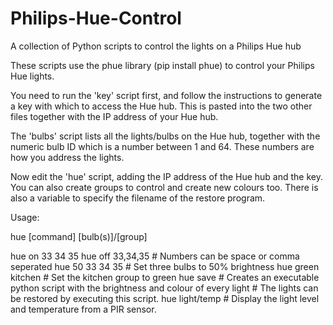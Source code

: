 # Philips-Hue-Control
A collection of Python scripts to control the lights on a Philips Hue hub

These scripts use the phue library (pip install phue) to control your Philips Hue lights.

You need to run the 'key' script first, and follow the instructions to generate a key
with which to access the Hue hub. This is pasted into the two other files together with
the IP address of your Hue hub.

The 'bulbs' script lists all the lights/bulbs on the Hue hub, together with the numeric bulb ID
which is a number between 1 and 64. These numbers are how you address the lights.

Now edit the 'hue' script, adding the IP address of the Hue hub and the key.
You can also create groups to control and create new colours too.
There is also a variable to specify the filename of the restore program.

Usage:

hue [command] [bulb(s)]/[group]

hue on 33 34 35
hue off 33,34,35    # Numbers can be space or comma seperated
hue 50 33 34 35    # Set three bulbs to 50% brightness
hue green kitchen  # Set the kitchen group to green
hue save           # Creates an executable python script with the brightness and colour of every light
                   # The lights can be restored by executing this script.
hue light/temp     # Display the light level and temperature from a PIR sensor.

